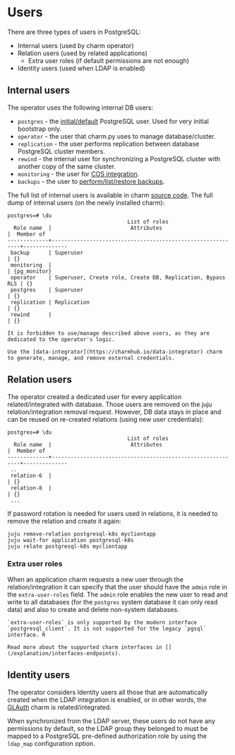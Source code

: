 # Users

There are three types of users in PostgreSQL:

* Internal users (used by charm operator)
* Relation users (used by related applications)
  * Extra user roles (if default permissions are not enough)
* Identity users (used when LDAP is enabled)

## Internal users

The operator uses the following internal DB users:

* `postgres` - the [initial/default](https://charmhub.io/postgresql-k8s/docs/t-manage-passwords) PostgreSQL user. Used for very initial bootstrap only.
* `operator` - the user that charm.py uses to manage database/cluster.
* `replication` - the user performs replication between database PostgreSQL cluster members.
* `rewind` - the internal user for synchronizing a PostgreSQL cluster with another copy of the same cluster.
* `monitoring` - the user for [COS integration](https://charmhub.io/postgresql-k8s/docs/h-enable-monitoring).
* `backups` - the user to [perform/list/restore backups](https://charmhub.io/postgresql-k8s/docs/h-create-and-list-backups).

The full list of internal users is available in charm [source code](https://github.com/canonical/postgresql-operator/blob/main/src/constants.py). The full dump of internal users (on the newly installed charm):

```text
postgres=# \du
                                      List of roles
  Role name  |                         Attributes                         |  Member of   
-------------+------------------------------------------------------------+--------------
 backup      | Superuser                                                  | {}
 monitoring  |                                                            | {pg_monitor}
 operator    | Superuser, Create role, Create DB, Replication, Bypass RLS | {}
 postgres    | Superuser                                                  | {}
 replication | Replication                                                | {}
 rewind      |                                                            | {}
```

```{note}
It is forbidden to use/manage described above users, as they are dedicated to the operator's logic.

Use the [data-integrator](https://charmhub.io/data-integrator) charm to generate, manage, and remove external credentials.
```

<!-- TODO: check if this section should be replaced with secrets

Passwords for *internal* users can be rotated using the action `set-password`:

```text
> juju show-action postgresql set-password
Change the system user's password, which is used by charm. It is for internal charm users and SHOULD NOT be used by applications.

Arguments
password:
  type: string
  description: The password will be auto-generated if this option is not specified.
username:
  type: string
  description: The username, the default value 'operator'. Possible values - operator, replication, rewind.
```

For example, to generate a new random password for *internal* user:

```text
> juju run-action --wait postgresql-k8s/leader set-password username=operator

unit-postgresql-1:
  UnitId: postgresql-k8s/1
  id: "2"
  results:
    password: k4qqnWSZJZrcMt4B
  status: completed
```

To set a predefined password for the specific user, run:

```text
> juju run-action --wait postgresql-k8s/leader set-password username=operator password=newpassword

unit-postgresql-1:
  UnitId: postgresql-k8s/1
  id: "4"
  results:
    password: newpassword
  status: completed
```

The action `set-password` must be executed on juju leader unit (to update peer relation data with new value).
-->

## Relation users

The operator created a dedicated user for every application related/integrated with database. Those users are removed on the juju relation/integration removal request. However, DB data stays in place and can be reused on re-created relations (using new user credentials):

```text
postgres=# \du
                                      List of roles
  Role name  |                         Attributes                         |  Member of   
-------------+------------------------------------------------------------+--------------
 ..
 relation-6  |                                                            | {}
 relation-8  |                                                            | {}
 ...
```

If password rotation is needed for users used in relations, it is needed to remove the relation and create it again:
```text
juju remove-relation postgresql-k8s myclientapp
juju wait-for application postgresql-k8s
juju relate postgresql-k8s myclientapp
```

### Extra user roles

When an application charm requests a new user through the relation/integration it can specify that the user should have the `admin` role in the `extra-user-roles` field. The `admin` role enables the new user to read and write to all databases (for the `postgres` system database it can only read data) and also to create and delete non-system databases.

```{note}
`extra-user-roles` is only supported by the modern interface `postgresql_client`. It is not supported for the legacy `pgsql` interface. R

Read more about the supported charm interfaces in [](/explanation/interfaces-endpoints).
```

## Identity users

The operator considers Identity users all those that are automatically created when the LDAP integration is enabled, or in other words, the [GLAuth](https://charmhub.io/glauth-k8s) charm is related/integrated.

When synchronized from the LDAP server, these users do not have any permissions by default, so the LDAP group they belonged to must be mapped to a PostgreSQL pre-defined authorization role by using the `ldap_map` configuration option.

